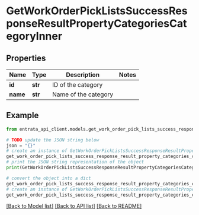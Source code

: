 # GetWorkOrderPickListsSuccessResponseResultPropertyCategoriesCategoryInner


## Properties

Name | Type | Description | Notes
------------ | ------------- | ------------- | -------------
**id** | **str** | ID of the category | 
**name** | **str** | Name of the category | 

## Example

```python
from entrata_api_client.models.get_work_order_pick_lists_success_response_result_property_categories_category_inner import GetWorkOrderPickListsSuccessResponseResultPropertyCategoriesCategoryInner

# TODO update the JSON string below
json = "{}"
# create an instance of GetWorkOrderPickListsSuccessResponseResultPropertyCategoriesCategoryInner from a JSON string
get_work_order_pick_lists_success_response_result_property_categories_category_inner_instance = GetWorkOrderPickListsSuccessResponseResultPropertyCategoriesCategoryInner.from_json(json)
# print the JSON string representation of the object
print(GetWorkOrderPickListsSuccessResponseResultPropertyCategoriesCategoryInner.to_json())

# convert the object into a dict
get_work_order_pick_lists_success_response_result_property_categories_category_inner_dict = get_work_order_pick_lists_success_response_result_property_categories_category_inner_instance.to_dict()
# create an instance of GetWorkOrderPickListsSuccessResponseResultPropertyCategoriesCategoryInner from a dict
get_work_order_pick_lists_success_response_result_property_categories_category_inner_from_dict = GetWorkOrderPickListsSuccessResponseResultPropertyCategoriesCategoryInner.from_dict(get_work_order_pick_lists_success_response_result_property_categories_category_inner_dict)
```
[[Back to Model list]](../README.md#documentation-for-models) [[Back to API list]](../README.md#documentation-for-api-endpoints) [[Back to README]](../README.md)


